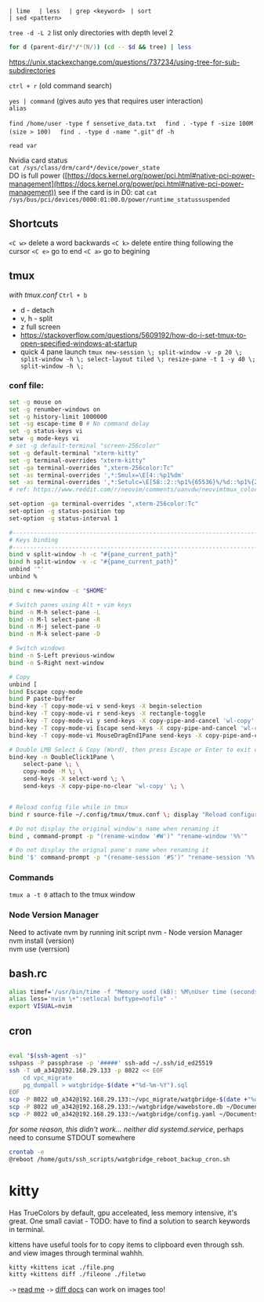 `| lime  `
`| less  `
`| grep <keyword> ` 
`| sort`  
`| sed <pattern>`

`tree -d -L 2` list only directories with depth level 2
```zsh
for d (parent-dir/*/*(N/)) (cd -- $d && tree) | less
```
https://unix.stackexchange.com/questions/737234/using-tree-for-sub-subdirectories
  
`ctrl + r` (old command search)  
  
`yes | command` (gives auto yes that requires user interaction)  
`alias`  
  
`find /home/user -type f sensetive_data.txt  `
`find . -type f -size 100M (size > 100)  `
`find . -type d -name ".git"`
`df -h`  

`read var` 
  
Nvidia card status  
`cat /sys/class/drm/card*/device/power_state`  
DO is full power ([https://docs.kernel.org/power/pci.html#native-pci-power-management](https://docs.kernel.org/power/pci.html#native-pci-power-management))
see if the card is in D0: cat
`cat /sys/bus/pci/devices/0000:01:00.0/power/runtime_statussuspended`

## Shortcuts
`<C w>` delete a word backwards
`<C k>` delete entire thing following the cursor
`<C e>` go to end
`<C a>` go to begining
## tmux
*with tmux.conf*
`Ctrl + b`
- d - detach
- v, h - split
- z full screen
- https://stackoverflow.com/questions/5609192/how-do-i-set-tmux-to-open-specified-windows-at-startup
- quick 4 pane launch `tmux new-session \; split-window -v -p 20 \; split-window -h \; select-layout tiled \; resize-pane -t 1 -y 40 \; split-window -h \;`

### conf file:
```bash
set -g mouse on
set -g renumber-windows on
set -g history-limit 1000000
set -sg escape-time 0 # No command delay
set -g status-keys vi
setw -g mode-keys vi
# set -g default-terminal "screen-256color"
set -g default-terminal "xterm-kitty"                                  
set -g terminal-overrides "xterm-kitty"
set -ga terminal-overrides ",xterm-256color:Tc"                        
set -as terminal-overrides ',*:Smulx=\E[4::%p1%dm'
set -as terminal-overrides ',*:Setulc=\E[58::2::%p1%{65536}%/%d::%p1%{256}%/%{255}%&%d::%p1%{255}%&%d%;m'
# ref: https://www.reddit.com/r/neovim/comments/uanvdw/neovimtmux_color_problem/

set-option -ga terminal-overrides ",xterm-256color:Tc"
set-option -g status-position top
set-option -g status-interval 1

#-------------------------------------------------------------------------------
# Keys binding
#-------------------------------------------------------------------------------
bind v split-window -h -c "#{pane_current_path}"
bind h split-window -v -c "#{pane_current_path}"
unbind '"'
unbind %

bind c new-window -c "$HOME"

# Switch panes using Alt + vim keys
bind -n M-h select-pane -L
bind -n M-l select-pane -R
bind -n M-j select-pane -U
bind -n M-k select-pane -D

# Switch windows
bind -n S-Left previous-window
bind -n S-Right next-window

# Copy
unbind [
bind Escape copy-mode
bind P paste-buffer
bind-key -T copy-mode-vi v send-keys -X begin-selection
bind-key -T copy-mode-vi r send-keys -X rectangle-toggle
bind-key -T copy-mode-vi y send-keys -X copy-pipe-and-cancel 'wl-copy'
bind-key -T copy-mode-vi Escape send-keys -X copy-pipe-and-cancel 'wl-copy'
bind-key -T copy-mode-vi MouseDragEnd1Pane send-keys -X copy-pipe-and-cancel 'wl-copy'

# Double LMB Select & Copy (Word), then press Escape or Enter to exit copy mode
bind-key -n DoubleClick1Pane \
    select-pane \; \
    copy-mode -M \; \
    send-keys -X select-word \; \
    send-keys -X copy-pipe-no-clear 'wl-copy' \; \


# Reload config file while in tmux
bind r source-file ~/.config/tmux/tmux.conf \; display "Reload configurations..."

# Do not display the original window's name when renaming it
bind , command-prompt -p "(rename-window '#W')" "rename-window '%%'"

# Do not display the orignal pane's name when renaming it
bind '$' command-prompt -p "(rename-session '#S')" "rename-session '%%'"
```

### Commands
`tmux a -t 0` attach to the tmux window


### Node Version Manager
Need to activate nvm by running init script
nvm - Node version Manager  
nvm install (version)  
nvm use (verrsion)

## bash.rc
```bash
alias timef='/usr/bin/time -f "Memory used (kB): %M\nUser time (seconds): %U"'
alias less='nvim \+":setlocal buftype=nofile" -'
export VISUAL=nvim
```

## cron

```bash

```

```bash
eval "$(ssh-agent -s)"
sshpass -P passphrase -p '#####' ssh-add ~/.ssh/id_ed25519
ssh -T u0_a342@192.168.29.133 -p 8022 << EOF
    cd vpc_migrate
    pg_dumpall > watgbridge-$(date +"%d-%m-%Y").sql
EOF
scp -P 8022 u0_a342@192.168.29.133:~/vpc_migrate/watgbridge-$(date +"%d-%m-%Y").sql ~/Documents/watg_backup
scp -P 8022 u0_a342@192.168.29.133:~/watgbridge/wawebstore.db ~/Documents/watg_backup
scp -P 8022 u0_a342@192.168.29.133:~/watgbridge/config.yaml ~/Documents/watg_backup
```

*for some reason, this didn't work... neither did systemd.service*, perhaps need to consume STDOUT somewhere 
```bash
crontab -e
@reboot /home/guts/ssh_scripts/watgbridge_reboot_backup_cron.sh
```

# kitty
Has TrueColors by default, gpu acceleated, less memory intensive, it's great. One small caviat -
TODO: have to find a solution to search keywords in terminal. 

kittens have useful tools for to copy items to clipboard even through ssh.
and view images through terminal wahhh. 
```sh
kitty +kittens icat ./file.png
kitty +kittens diff ./fileone ./filetwo
```
`->` [read me](https://wiki.archlinux.org/title/kitty)
`->` [diff docs](https://sw.kovidgoyal.net/kitty/kittens/diff/) can work on images too!


